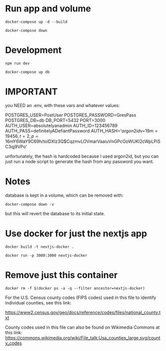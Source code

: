 # Run app and volume

    docker-compose up -d --build

    docker-compose down

# Development

    npm run dev

    docker-compose up db
    
# IMPORTANT

you NEED an .env, with these vars and whatever values:

POSTGRES_USER=PostUser
POSTGRES_PASSWORD=GresPass
POSTGRES_DB=db
DB_PORT=5432
PORT=3000
AUTH_USER=absolutelyanadmin
AUTH_ID=123456789
AUTH_PASS=definitelyADefiantPassword
AUTH_HASH='$argon2id$v=19$m=19456,t=2,p=1$6mY6WaY9C69h/tolDXlz3Q$CqzmvLOVmarVaaiuVnGPcOoWUKl2cWpLPiSC3qj9VPo'

unfortunately, the hash is hardcoded because I used argon2id, but you can just run a node script to generate the hash from any password you want.

# Notes

database is kept in a volume, which can be removed with:

    docker-compose down -v

but this will revert the database to its initial state.


#  Use docker for just the nextjs app

    docker build -t nextjs-docker .

    docker run -p 3000:3000 nextjs-docker 

# Remove just this container

    docker rm -f $(docker ps -a -q --filter ancestor=nextjs-docker)


For the U.S. Census county codes (FIPS codes) used in this file to identify individual counties, see this link:

https://www2.census.gov/geo/docs/reference/codes/files/national_county.txt

County codes used in this file can also be found on Wikimedia Commons at this link:
https://commons.wikimedia.org/wiki/File_talk:Usa_counties_large.svg/county_codes
